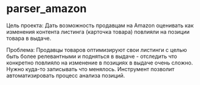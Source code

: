 # parser_amazon

Цель проекта:
Дать возможность продавцам на Amazon оценивать как изменения контента листинга (карточка товара) повлияли на позиции товара в выдаче. 

Проблема:
Продавцы товаров оптимизируют свои листинги с целью быть более релевантными и подняться в выдаче - отследить что конкретно повлияло на изменение в позициях в выдаче очень сложно. Нужно куда-то записывать что менялось. Инструмент позволит автоматизировать процесс анализа позиций. 

